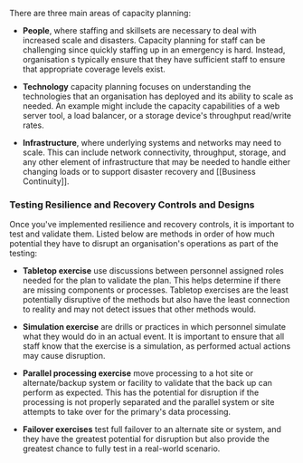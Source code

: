 
There are three main areas of capacity planning:

- **People**, where staffing and skillsets are necessary to deal with increased scale and disasters. Capacity planning for staff can be challenging since quickly staffing up in an emergency is hard. Instead, organisation s typically ensure that they have sufficient staff to ensure that appropriate coverage levels exist.
  
- **Technology** capacity planning focuses on understanding the technologies that an organisation has deployed and its ability to scale as needed. An example might include the capacity capabilities of a web server tool, a load balancer, or a storage device's throughput read/write rates.
  
- **Infrastructure**, where underlying systems and networks may need to scale. This can include network connectivity, throughput, storage, and any other element of infrastructure that may be needed to handle either changing loads or to support disaster recovery and [[Business Continuity]]. 

### Testing Resilience and Recovery Controls and Designs

Once you've implemented resilience and recovery controls, it is important to test and validate them. Listed below are methods in order of how much potential they have to disrupt an organisation's operations as part of the testing:

- **Tabletop exercise** use discussions between personnel assigned roles needed for the plan to validate the plan. This helps determine if there are missing components or processes. Tabletop exercises are the least potentially disruptive of the methods but also have the least connection to reality and may not detect issues that other methods would.
  
- **Simulation exercise** are drills or practices in which personnel simulate what they would do in an actual event. It is important to ensure that all staff know that the exercise is a simulation, as performed actual actions may cause disruption.
  
- **Parallel processing exercise** move processing to a hot site or alternate/backup system or facility to validate that the back up can perform as expected. This has the potential for disruption if the processing is not properly separated and the parallel system or site attempts to take over for the primary's data processing.
  
- **Failover exercises** test full failover to an alternate site or system, and they have the greatest potential for disruption but also provide the greatest chance to fully test in a real-world scenario.